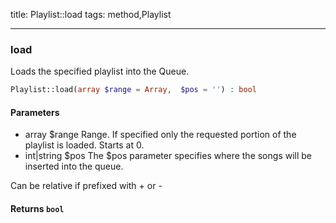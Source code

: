 title: Playlist::load
tags: method,Playlist

---

<div class="method">
<h3 class="method-name">load</h3>
<p>Loads the specified playlist into the Queue.</p>

```php
Playlist::load(array $range = Array,  $pos = '') : bool
```

#### Parameters

*  array $range Range. If specified only the requested portion of the playlist is loaded. Starts at 0.
*  int|string $pos The $pos parameter specifies where the songs will be inserted into the queue.

Can be relative if prefixed with + or -


#### Returns `bool`




</div>